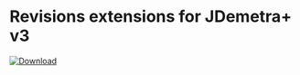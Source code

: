 # Revisions extensions for JDemetra+ v3

[![Download](https://img.shields.io/github/release/jdemetra/jdplus-revisions.svg)](https://github.com/jdemetra/jdplus-revisions/releases/latest)
